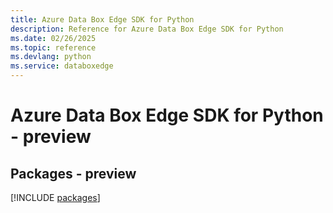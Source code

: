 ```yaml
---
title: Azure Data Box Edge SDK for Python
description: Reference for Azure Data Box Edge SDK for Python
ms.date: 02/26/2025
ms.topic: reference
ms.devlang: python
ms.service: databoxedge
---
```

# Azure Data Box Edge SDK for Python - preview
## Packages - preview
[!INCLUDE [packages](data-box-edge-index.md)]